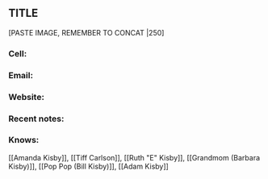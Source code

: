 ## TITLE

[PASTE IMAGE, REMEMBER TO CONCAT |250]

### Cell: 
### Email: 
### Website: 

### Recent notes:


### Knows:
[[Amanda Kisby]], [[Tiff Carlson]], [[Ruth "E" Kisby]], [[Grandmom (Barbara Kisby)]], [[Pop Pop (Bill Kisby)]], [[Adam Kisby]]